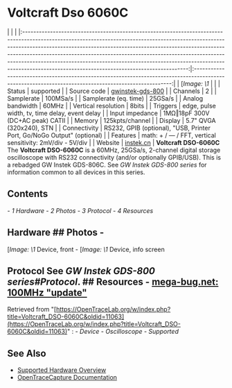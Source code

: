 # Voltcraft Dso 6060C
| | | |:-----------------------------------------------------------------------------------------------------------------------------------------------------------------------------------------------------------------------------------------------------------------------------------------------------------------------------------------------------------------------------------------------------------------------------------------------------------------:|:----------------------------------------------------------------------------------------------------------------------------------------------------:| | [*Image: \1* | | | Status | supported | | Source code | [gwinstek-gds-800](http://github.com/OpenTraceLab/?p=OpenTraceCapture.git;a=tree;f=src/hardware/gwinstek-gds-800) | | Channels | 2 | | Samplerate | 100MSa/s | | Samplerate (eq. time) | 25GSa/s | | Analog bandwidth | 60MHz | | Vertical resolution | 8bits | | Triggers | edge, pulse width, tv, time delay, event delay | | Input impedance | 1MΩ‖18pF 300V (DC+AC peak) CATII | | Memory | 125kpts/channel | | Display | 5.7" QVGA (320x240), STN | | Connectivity | RS232, GPIB (optional), "USB, Printer Port, Go/NoGo Output" (optional) | | Features | math: + / — / FFT, vertical sensitivity: 2mV/div - 5V/div | | Website | [instek.cn](http://www.instek.cn/en/product/productdetail.aspx?pid=3&mid=7&id=51) | **Voltcraft DSO-6060C** The **Voltcraft DSO-6060C** is a 60MHz, 25GSa/s, 2-channel digital storage oscilloscope with RS232 connectivity (and/or optionally GPIB/USB). This is a rebadged GW Instek GDS-806C. See *GW Instek GDS-800 series* for information common to all devices in this series.
## Contents
\- *1 Hardware* \- *2 Photos* \- *3 Protocol* \- *4 Resources*
## Hardware ## Photos \-
[*Image: \1*
Device, front
\-
[*Image: \1*
Device, info screen
## Protocol See *GW Instek GDS-800 series#Protocol*. ## Resources \- [mega-bug.net: 100MHz "update"](http://www.mega-bug.net/include.php?path=article&contentid=77)
Retrieved from "[https://OpenTraceLab.org/w/index.php?title=Voltcraft_DSO-6060C&oldid=11063](https://OpenTraceLab.org/w/index.php?title=Voltcraft_DSO-6060C&oldid=11063)"
: \- *Device* \- *Oscilloscope* \- *Supported*
## See Also
- [Supported Hardware Overview](../supported-hardware.md)
- [OpenTraceCapture Documentation](../../opentracecapture/overview.md)
